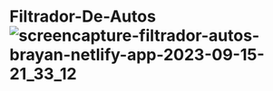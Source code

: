 # Filtrador-De-Autos![screencapture-filtrador-autos-brayan-netlify-app-2023-09-15-21_33_12](https://github.com/BrayanElias/Filtrador-De-Autos/assets/85414364/41de2d10-c1a2-46df-a000-4b09f76362c0)
